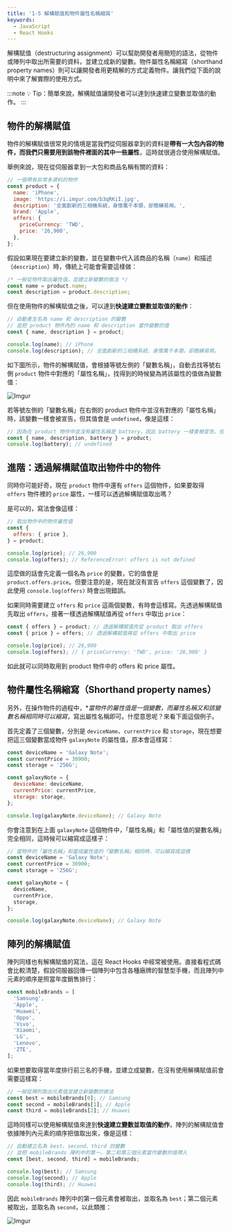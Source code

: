 ```yaml
---
title: '1-5 解構賦值和物件屬性名稱縮寫'
keywords:
  - JavaScript
  - React Hooks
---
```


解構賦值（destructuring assignment）可以幫助開發者用簡短的語法，從物件或陣列中取出所需要的資料，並建立成新的變數。物件屬性名稱縮寫（shorthand property names）則可以讓開發者用更精解的方式定義物件。讓我們從下面的說明中來了解實際的使用方式。

:::note
💡 Tip：簡單來說，解構賦值讓開發者可以達到快速建立變數並取值的動作。
:::

## 物件的解構賦值

物件的解構賦值很常見的情境是當我們從伺服器拿到的資料是**帶有一大包內容的物件，而我們只需要用到該物件裡面的其中一些屬性**，這時就很適合使用解構賦值。

舉例來說，現在從伺服器拿到一大包和商品名稱有關的資料：

```js
// 一個帶有非常多資料的物件
const product = {
  name: 'iPhone',
  image: 'https://i.imgur.com/b3qRKiI.jpg',
  description: '全面創新的三相機系統，身懷萬千本領，卻簡練易用。',
  brand: 'Apple',
  offers: {
    priceCurrency: 'TWD',
    price: '26,900',
  },
};
```

假設如果現在要建立新的變數，並在變數中代入該商品的名稱（`name`）和描述（`description`）時，傳統上可能會需要這樣做：

```js
/* 一般從物件取出屬性值，並建立新變數的做法 */
const name = product.name;
const description = product.description;
```

但在使用物件的解構賦值之後，可以達到**快速建立變數並取值的動作**：

```js
// 自動產生名為 name 和 description 的變數
// 並把 product 物件內的 name 和 description 當作變數的值
const { name, description } = product;

console.log(name); // iPhone
console.log(description); // 全面創新的三相機系統，身懷萬千本領，卻簡練易用。
```

如下圖所示，物件的解構賦值，會根據等號左側的「變數名稱」，自動去找等號右側 `product` 物件中對應的「屬性名稱」，找得到的時候變為將該屬性的值做為變數值：

![Imgur](https://i.imgur.com/JYwixTM.png)

若等號左側的「變數名稱」在右側的 product 物件中並沒有對應的「屬性名稱」時，該變數一樣會被宣告，但其值會是 `undefined`，像是這樣：

```js
// 因為在 product 物件中並沒有屬性名稱是 battery，因此 battery 一樣會被宣告，但其值會是 undefined
const { name, description, battery } = product;
console.log(battery); // undefined
```

## 進階：透過解構賦值取出物件中的物件

同時你可能好奇，現在 `product` 物件中還有 `offers` 這個物件，如果要取得 `offers` 物件裡的 `price` 屬性，一樣可以透過解構賦值取出嗎？

是可以的，寫法會像這樣：

```js
// 取出物件中的物件屬性值
const {
  offers: { price },
} = product;

console.log(price); // 26,900
console.log(offers); // ReferenceError: offers is not defined
```

這麼做的話會先定義一個名為 `price` 的變數，它的值會是 `product.offers.price`。但要注意的是，現在就沒有宣告 `offers` 這個變數了，因此使用 `console.log(offers)` 時會出現錯誤。

如果同時需要建立 `offers` 和 `price` 這兩個變數，有時會這樣寫。先透過解構賦值先取出 `offers`，接著一樣透過解構賦值再從 `offers` 中取出 `price`：

```js
const { offers } = product; // 透過解構賦值先從 product 取出 offers
const { price } = offers; // 透過解構賦值再從 offers 中取出 price

console.log(price); // 26,900
console.log(offers); // { priceCurrency: 'TWD', price: '26,900' }
```

如此就可以同時取用到 product 物件中的 offers 和 price 屬性。

## 物件屬性名稱縮寫（Shorthand property names）

另外，在操作物件的過程中，\*_當物件的屬性值是一個變數，而屬性名稱又和該變數名稱相同時可以縮寫_，寫出屬性名稱即可。什麼意思呢？來看下面這個例子。

首先定義了三個變數，分別是 `deviceName`、`currentPrice` 和 `storage`，現在想要把這三個變數當成物件 `galaxyNote` 的屬性值，原本會這樣寫：

```js
const deviceName = 'Galaxy Note';
const currentPrice = 30900;
const storage = '256G';

const galaxyNote = {
  deviceName: deviceName,
  currentPrice: currentPrice,
  storage: storage,
};

console.log(galaxyNote.deviceName); // Galaxy Note
```

你會注意到在上面 `galaxyNote` 這個物件中，「屬性名稱」和「屬性值的變數名稱」完全相同，這時候可以縮寫成這樣子：

```js
// 當物件的「屬性名稱」和當成屬性值的「變數名稱」相同時，可以縮寫成這樣
const deviceName = 'Galaxy Note';
const currentPrice = 30900;
const storage = '256G';

const galaxyNote = {
  deviceName,
  currentPrice,
  storage,
};

console.log(galaxyNote.deviceName); // Galaxy Note
```

## 陣列的解構賦值

陣列同樣也有解構賦值的寫法，這在 React Hooks 中經常被使用。直接看程式碼會比較清楚，假設伺服器回傳一個陣列中包含各種廠牌的智慧型手機，而且陣列中元素的順序是照當年度銷售排行：

```js
const mobileBrands = [
  'Samsung',
  'Apple',
  'Huawei',
  'Oppo',
  'Vivo',
  'Xiaomi',
  'LG',
  'Lenovo',
  'ZTE',
];
```

如果想要取得當年度排行前三名的手機，並建立成變數，在沒有使用解構賦值前會需要這樣寫：

```js
// 一般從陣列取出元素值並建立新變數的做法
const best = mobileBrands[0]; // Samsung
const second = mobileBrands[1]; // Apple
const third = mobileBrands[2]; // Huawei
```

這時同樣可以使用解構賦值來達到**快速建立變數並取值的動作**，陣列的解構賦值會依據陣列內元素的順序把值取出來，像是這樣：

```js
// 自動建立名為 best、second、third 的變數
// 並把 mobileBrands 陣列中的第一、第二和第三個元素當作變數的值帶入
const [best, second, third] = mobileBrands;

console.log(best); // Samsung
console.log(second); // Apple
console.log(third); // Huawei
```

因此 `mobileBrands` 陣列中的第一個元素會被取出，並取名為 `best`；第二個元素被取出，並取名為 `second`，以此類推：

![Imgur](https://i.imgur.com/Ys0sV8b.png)

